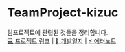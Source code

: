 # TeamProject-kizuc
팀프로젝트에 관련된 것들을 정리합니다.<br>
[💻 프로젝트 링크](https://github.com/TEAMPROJECT-2/Project) |
[📝 개발일지](https://github.com/kizuc/TeamProject-kizuc/blob/main/TID.md) | 
[⚡ 에러노트](https://github.com/kizuc/TeamProject-kizuc/blob/main/error-note.md)
